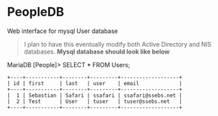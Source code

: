 # PeopleDB
Web interface for mysql User database
>I plan to have this eventually modify both Active Directory and NIS databases.
**Mysql database should look like below**

MariaDB [People]> SELECT * FROM Users;

    +----+-----------+--------+---------+-------------------+
    | id | first     | last   | user    | email             |
    +----+-----------+--------+---------+-------------------+
    |  1 | Sebastian | Safari | ssafari | ssafari@ssebs.net |
    |  2 | Test      | User   | tuser   | tuser@ssebs.net   |
    +----+-----------+--------+---------+-------------------+
